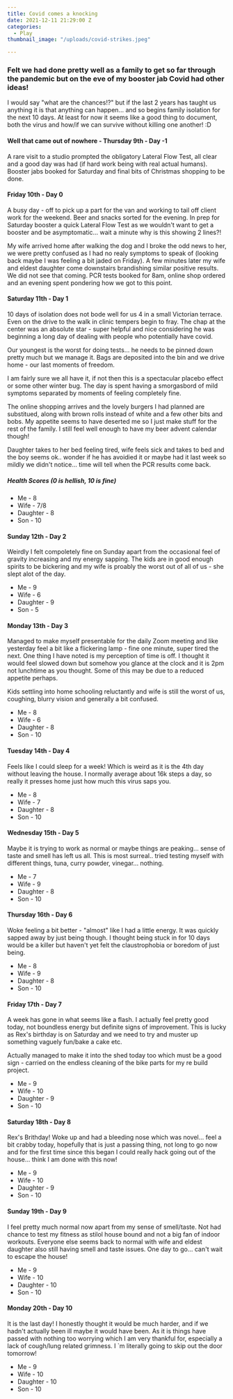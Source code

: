 ```yaml
---
title: Covid comes a knocking
date: 2021-12-11 21:29:00 Z
categories:
  - Play
thumbnail_image: "/uploads/covid-strikes.jpeg"

---
```


### Felt we had done pretty well as a family to get so far through the pandemic but on the eve of my booster jab Covid had other ideas!

I would say "what are the chances!?" but if the last 2 years has taught us anything it is that anything can happen... and so begins family isolation for the next 10 days. At least for now it seems like a good thing to document, both the virus and how/if we can survive without killing one another! :D

<!--more-->

#### Well that came out of nowhere - Thursday 9th - Day -1

A rare visit to a studio prompted the obligatory Lateral Flow Test, all clear and a good day was had (if hard work being with real actual humans). Booster jabs booked for Saturday and final bits of Christmas shopping to be done.

#### Friday 10th - Day 0

A busy day - off to pick up a part for the van and working to tail off client work for the weekend. Beer and snacks sorted for the evening. In prep for Saturday booster a quick Lateral Flow Test as we wouldn't want to get a booster and be asymptomatic... wait a minute why is this showing 2 lines?!

My wife arrived home after walking the dog and I broke the odd news to her, we were pretty confused as I had no realy symptoms to speak of (looking back maybe I was feeling a bit jaded on Friday). A few minutes later my wife and eldest daughter come downstairs brandishing similar positive results.  We did not see that coming. PCR tests booked for 8am, online shop ordered and an evening spent pondering how we got to this point.

#### Saturday 11th - Day 1 

10 days of isolation does not bode well for us 4 in a small Victorian terrace. Even on the drive to the walk in clinic tempers begin to fray. The chap at the center was an absolute star - super helpful and nice considering he was beginning a long day of dealing with people who potentially have covid.

Our youngest is the worst for doing tests... he needs to be pinned down pretty much but we manage it. Bags are deposited into the bin and we drive home - our last moments of freedom.

I am fairly sure we all have it, if not then this is a spectacular placebo effect or some other winter bug. The day is spent having a smorgasbord of mild symptoms separated by moments of feeling completely fine.

The online shopping arrives and the lovely burgers I had planned are substitued, along with brown rolls instead of white and a few other bits and bobs. My appetite seems to have deserted me so I just make stuff for the rest of the family. I still feel well enough to have my beer advent calendar though!

Daughter takes to her bed feeling tired, wife feels sick and takes to bed and the boy seems ok.. wonder if he has avoidied it or maybe had it last week so mildly we didn't notice... time will tell when the PCR results come back.

##### Health Scores (0 is hellish, 10 is fine)

* Me - 8
* Wife - 7/8
* Daughter - 8
* Son - 10


#### Sunday 12th - Day 2

Weirdly I felt compoletely fine on Sunday apart from the occasional feel of gravity increasing and my energy sapping. The kids are in good enough spirits to be bickering and my wife is proably the worst out of all of us - she slept alot of the day.

* Me - 9
* Wife - 6
* Daughter - 9
* Son - 5

#### Monday 13th - Day 3

Managed to make myself presentable for the daily Zoom meeting and like yesterday feel a bit like a flickering lamp - fine one minute, super tired the next. One thing I have noted is my perception of time is off. I thought it would feel slowed down but somehow you glance at the clock and it is 2pm not lunchtime as you thought. Some of this may be due to a reduced appetite perhaps. 

Kids settling into home schooling reluctantly and wife is still the worst of us, coughing, blurry vision and generally a bit confused. 

* Me - 8
* Wife - 6
* Daughter - 8
* Son - 10

#### Tuesday 14th - Day 4

Feels like I could sleep for a week! Which is weird as it is the 4th day without leaving the house. I normally average about 16k steps a day, so really it presses home just how much this virus saps you.

* Me - 8
* Wife - 7
* Daughter - 8
* Son - 10


#### Wednesday 15th - Day 5

Maybe it is trying to work as normal or maybe things are peaking... sense of taste and smell has left us all. This is most surreal.. tried testing myself with different things, tuna, curry powder, vinegar... nothing. 

* Me - 7
* Wife - 9
* Daughter - 8
* Son - 10

#### Thursday 16th - Day 6

Woke feeling a bit better - "almost" like I had a little energy. It was quickly sapped away by just being though. I thought being stuck in for 10 days would be a killer but haven't yet felt the claustrophobia or boredom of just being. 

* Me - 8
* Wife - 9
* Daughter - 8
* Son - 10

#### Friday 17th - Day 7

A week has gone in what seems like a flash. I actually feel pretty good today, not boundless energy but definite signs of improvement. This is lucky as Rex's birthday is on Saturday and we need to try and muster up something vaguely fun/bake a cake etc. 

Actually managed to make it into the shed today too which must be a good sign - carried on the endless cleaning of the bike parts for my re build project. 

* Me - 9
* Wife - 10
* Daughter - 9
* Son - 10

#### Saturday 18th - Day 8

Rex's Brithday!  Woke up and had a bleeding nose which was novel... feel a bit crabby today, hopefully that is just a passing thing, not long to go now and for the first time since this began I could really hack going out of the house... think I am done with this now!

* Me - 9
* Wife - 10
* Daughter - 9
* Son - 10

#### Sunday 19th - Day 9

I feel pretty much normal now apart from my sense of smell/taste. Not had chance to test my fitness as stilol house bound and not a big fan of indoor workouts. Everyone else seems back to normal with wife and eldest daughter also still having smell and taste issues. One day to go... can't wait to escape the house! 

* Me - 9
* Wife - 10
* Daughter - 10
* Son - 10

#### Monday 20th - Day 10

It is the last day! I honestly thought it would be much harder, and if we hadn't actually been ill maybe it would have been. As it is things have passed with nothing too worrying which I am very thankful for, especially a lack of cough/lung related grimness. I `m literally going to skip out the door tomorrow! 

* Me - 9
* Wife - 10
* Daughter - 10
* Son - 10